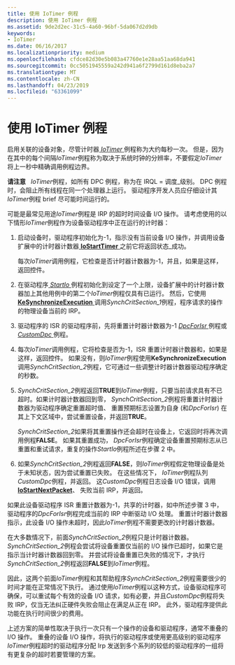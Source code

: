 ```yaml
---
title: 使用 IoTimer 例程
description: 使用 IoTimer 例程
ms.assetid: 9de2d2ec-31c5-4a60-96bf-5da067d2d9db
keywords:
- IoTimer
ms.date: 06/16/2017
ms.localizationpriority: medium
ms.openlocfilehash: cfdce82d30e5b083a47760e1e28aa51aa68da941
ms.sourcegitcommit: 0cc5051945559a242d941a6f2799d161d8eba2a7
ms.translationtype: MT
ms.contentlocale: zh-CN
ms.lasthandoff: 04/23/2019
ms.locfileid: "63361099"
---
```

# <a name="using-an-iotimer-routine"></a>使用 IoTimer 例程





启用关联的设备对象，尽管计时器[ *IoTimer* ](https://msdn.microsoft.com/library/windows/hardware/ff550381)例程称为大约每秒一次。 但是，因为在其中的每个间隔*IoTimer*例程称为取决于系统时钟的分辨率，不要假定*IoTimer*将上一秒中精确调用例程边界。

**请注意**   *IoTimer*例程，如所有 DPC 例程，称为在 IRQL = 调度\_级别。 DPC 例程时，会阻止所有线程在同一个处理器上运行。 驱动程序开发人员应仔细设计其*IoTimer*例程 brief 尽可能时间运行的。

 

可能是最常见用途*IoTimer*例程是 IRP 的超时时间设备 I/O 操作。 请考虑使用的以下情形*IoTimer*例程作为设备驱动程序中正在运行的计时器：

1.  启动设备时，驱动程序初始化为-1，指示没有当前设备 I/O 操作，并调用设备扩展中的计时器计数器[ **IoStartTimer** ](https://msdn.microsoft.com/library/windows/hardware/ff550373)之前它将返回状态\_成功。

    每次*IoTimer*调用例程，它检查是否计时器计数器为-1，并且，如果是这样，返回控件。

2.  在驱动程序[ *StartIo* ](https://msdn.microsoft.com/library/windows/hardware/ff563858)例程初始化到设定了一个上限，设备扩展中的计时器计数器加上其他用例中的第二个*IoTimer*例程仅具有已运行。 然后，它使用[ **KeSynchronizeExecution** ](https://msdn.microsoft.com/library/windows/hardware/ff553302)调用*SynchCritSection\_1*例程，程序请求的操作的物理设备当前的 IRP。

3.  驱动程序的 ISR 的驱动程序前，先将重置计时器计数器为-1 [ *DpcForIsr* ](https://msdn.microsoft.com/library/windows/hardware/ff544079)例程或[ *CustomDpc* ](https://msdn.microsoft.com/library/windows/hardware/ff542972)例程。

4.  每次*IoTimer*调用例程，它将检查是否为-1，ISR 重置计时器计数器和，如果是这样，返回控件。 如果没有，则*IoTimer*例程使用**KeSynchronizeExecution**调用*SynchCritSection\_2*例程，它可通过一些调整计时器计数器驱动程序确定的秒数。

5.  *SynchCritSection\_2*例程返回**TRUE**到*IoTimer*例程，只要当前请求具有不已超时。如果计时器计数器回到零， *SynchCritSection\_2*例程将重置计时器计数器为驱动程序确定重置超时值、 重置预期标志设置为自身 (和*DpcForIsr*) 在其上下文区域中，尝试重置设备，并返回**TRUE**。

    *SynchCritSection\_2*如果将其重置操作还会超时在设备上，它返回时将再次调用例程**FALSE**。 如果其重置成功， *DpcForIsr*例程确定设备重置预期标志从已重置和重试请求，重复的操作*StartIo*例程所述在步骤 2 中。

6.  如果*SynchCritSection\_2*例程返回**FALSE**，则*IoTimer*例程假定物理设备是处于未知状态，因为尝试重置已失败。 在这些情况下， *IoTimer*例程队列*CustomDpc*例程，并返回。 这*CustomDpc*例程日志设备 I/O 错误，调用[ **IoStartNextPacket**](https://msdn.microsoft.com/library/windows/hardware/ff550358)、 失败当前 IRP，并返回。

如果此设备驱动程序 ISR 重置计数器为-1，共享的计时器，如中所述步骤 3 中，驱动程序的*DpcForIsr*例程完成当前的 IRP 中断驱动 I/O 处理。 重置计时器计数器指示，此设备 I/O 操作未超时，因此*IoTimer*例程不需要更改的计时器计数器。

在大多数情况下，前面*SynchCritSection\_2*例程只是计时器计数器。 *SynchCritSection\_2*例程会尝试将设备重置仅当前的 I/O 操作已超时，如果它是指示当计时器计数器回到零。 并尝试将设备重置已失败的情况下，才执行*SynchCritSection\_2*例程返回**FALSE**到*IoTimer*例程。

因此，这两个前面*IoTimer*例程和其帮助程序*SynchCritSection\_2*例程需要很少的时间才能在正常情况下执行。 通过使用*IoTimer*例程以这种方式，设备驱动程序可确保，可以重试每个有效的设备 I/O 请求，如有必要，并且*CustomDpc*例程将失败 IRP，仅当无法纠正硬件失败会阻止在满足从正在 IRP。 此外，驱动程序提供此功能在执行时间很少的费用。

上述方案的简单性取决于执行一次只有一个操作的设备和驱动程序，通常不重叠的 I/O 操作。 重叠的设备 I/O 操作，将执行的驱动程序或使用更高级别的驱动程序*IoTimer*例程超时的驱动程序分配 Irp 发送到多个系列的较低的驱动程序的一组将有更复杂的超时若要管理的方案。

 

 




